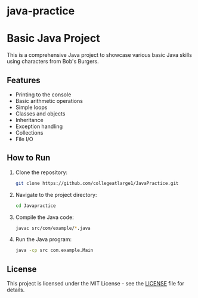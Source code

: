 # java-practice
# Basic Java Project

This is a comprehensive Java project to showcase various basic Java skills using characters from Bob's Burgers.

## Features

- Printing to the console
- Basic arithmetic operations
- Simple loops
- Classes and objects
- Inheritance
- Exception handling
- Collections
- File I/O

## How to Run

1. Clone the repository:
    ```sh
    git clone https://github.com/collegeatlarge1/JavaPractice.git
    ```
2. Navigate to the project directory:
    ```sh
    cd Javapractice
    ```
3. Compile the Java code:
    ```sh
    javac src/com/example/*.java
    ```
4. Run the Java program:
    ```sh
    java -cp src com.example.Main
    ```

## License

This project is licensed under the MIT License - see the [LICENSE](LICENSE) file for details.
